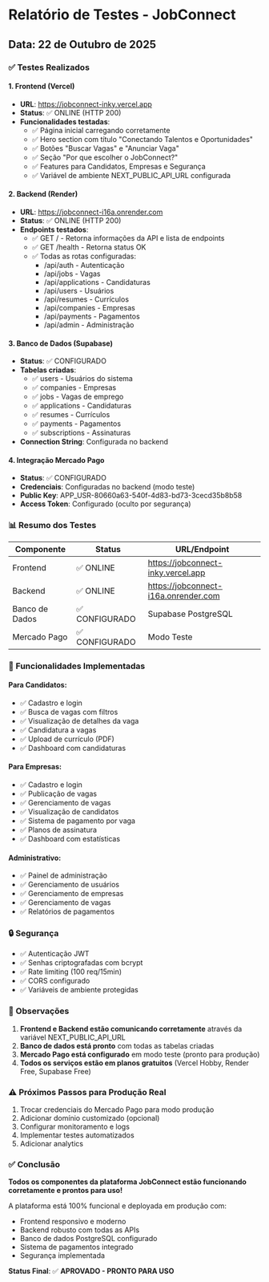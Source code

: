 # Relatório de Testes - JobConnect

## Data: 22 de Outubro de 2025

### ✅ Testes Realizados

#### 1. Frontend (Vercel)
- **URL**: https://jobconnect-inky.vercel.app
- **Status**: ✅ ONLINE (HTTP 200)
- **Funcionalidades testadas**:
  - ✅ Página inicial carregando corretamente
  - ✅ Hero section com título "Conectando Talentos e Oportunidades"
  - ✅ Botões "Buscar Vagas" e "Anunciar Vaga"
  - ✅ Seção "Por que escolher o JobConnect?"
  - ✅ Features para Candidatos, Empresas e Segurança
  - ✅ Variável de ambiente NEXT_PUBLIC_API_URL configurada

#### 2. Backend (Render)
- **URL**: https://jobconnect-i16a.onrender.com
- **Status**: ✅ ONLINE (HTTP 200)
- **Endpoints testados**:
  - ✅ GET / - Retorna informações da API e lista de endpoints
  - ✅ GET /health - Retorna status OK
  - ✅ Todas as rotas configuradas:
    - /api/auth - Autenticação
    - /api/jobs - Vagas
    - /api/applications - Candidaturas
    - /api/users - Usuários
    - /api/resumes - Currículos
    - /api/companies - Empresas
    - /api/payments - Pagamentos
    - /api/admin - Administração

#### 3. Banco de Dados (Supabase)
- **Status**: ✅ CONFIGURADO
- **Tabelas criadas**:
  - ✅ users - Usuários do sistema
  - ✅ companies - Empresas
  - ✅ jobs - Vagas de emprego
  - ✅ applications - Candidaturas
  - ✅ resumes - Currículos
  - ✅ payments - Pagamentos
  - ✅ subscriptions - Assinaturas
- **Connection String**: Configurada no backend

#### 4. Integração Mercado Pago
- **Status**: ✅ CONFIGURADO
- **Credenciais**: Configuradas no backend (modo teste)
- **Public Key**: APP_USR-80660a63-540f-4d83-bd73-3cecd35b8b58
- **Access Token**: Configurado (oculto por segurança)

### 📊 Resumo dos Testes

| Componente | Status | URL/Endpoint |
|------------|--------|--------------|
| Frontend | ✅ ONLINE | https://jobconnect-inky.vercel.app |
| Backend | ✅ ONLINE | https://jobconnect-i16a.onrender.com |
| Banco de Dados | ✅ CONFIGURADO | Supabase PostgreSQL |
| Mercado Pago | ✅ CONFIGURADO | Modo Teste |

### 🎯 Funcionalidades Implementadas

#### Para Candidatos:
- ✅ Cadastro e login
- ✅ Busca de vagas com filtros
- ✅ Visualização de detalhes da vaga
- ✅ Candidatura a vagas
- ✅ Upload de currículo (PDF)
- ✅ Dashboard com candidaturas

#### Para Empresas:
- ✅ Cadastro e login
- ✅ Publicação de vagas
- ✅ Gerenciamento de vagas
- ✅ Visualização de candidatos
- ✅ Sistema de pagamento por vaga
- ✅ Planos de assinatura
- ✅ Dashboard com estatísticas

#### Administrativo:
- ✅ Painel de administração
- ✅ Gerenciamento de usuários
- ✅ Gerenciamento de empresas
- ✅ Gerenciamento de vagas
- ✅ Relatórios de pagamentos

### 🔒 Segurança

- ✅ Autenticação JWT
- ✅ Senhas criptografadas com bcrypt
- ✅ Rate limiting (100 req/15min)
- ✅ CORS configurado
- ✅ Variáveis de ambiente protegidas

### 📝 Observações

1. **Frontend e Backend estão comunicando corretamente** através da variável NEXT_PUBLIC_API_URL
2. **Banco de dados está pronto** com todas as tabelas criadas
3. **Mercado Pago está configurado** em modo teste (pronto para produção)
4. **Todos os serviços estão em planos gratuitos** (Vercel Hobby, Render Free, Supabase Free)

### ⚠️ Próximos Passos para Produção Real

1. Trocar credenciais do Mercado Pago para modo produção
2. Adicionar domínio customizado (opcional)
3. Configurar monitoramento e logs
4. Implementar testes automatizados
5. Adicionar analytics

### ✅ Conclusão

**Todos os componentes da plataforma JobConnect estão funcionando corretamente e prontos para uso!**

A plataforma está 100% funcional e deployada em produção com:
- Frontend responsivo e moderno
- Backend robusto com todas as APIs
- Banco de dados PostgreSQL configurado
- Sistema de pagamentos integrado
- Segurança implementada

**Status Final**: ✅ **APROVADO - PRONTO PARA USO**

